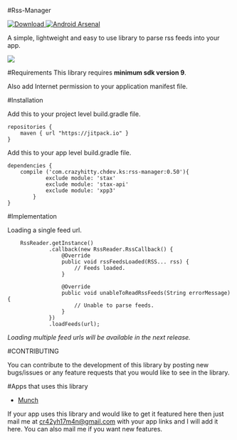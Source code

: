 #Rss-Manager

[ ![Download](https://api.bintray.com/packages/cr42yh17m4n/maven/rss-manager/images/download.svg) ](https://bintray.com/cr42yh17m4n/maven/rss-manager/_latestVersion)
[![Android Arsenal](https://img.shields.io/badge/Android%20Arsenal-Rss--Manager-brightgreen.svg?style=flat)](http://android-arsenal.com/details/1/2954)

A simple, lightweight and easy to use library to parse rss feeds into your app.

![](http://i.imgur.com/r13X3HT.png)

#Requirements
This library requires <b>minimum sdk version 9</b>. 

Also add Internet permission to your application manifest file.

#Installation

Add this to your project level build.gradle file.

```
repositories {
    maven { url "https://jitpack.io" }
}
```

Add this to your app level build.gradle file.

```
dependencies {
    compile ('com.crazyhitty.chdev.ks:rss-manager:0.50'){
            exclude module: 'stax'
            exclude module: 'stax-api'
            exclude module: 'xpp3'
        }
}
```

#Implementation

Loading a single feed url.

```
    RssReader.getInstance()
             .callback(new RssReader.RssCallback() {
                 @Override
                 public void rssFeedsLoaded(RSS... rss) {
                     // Feeds loaded.
                 }

                 @Override
                 public void unableToReadRssFeeds(String errorMessage) {
                     // Unable to parse feeds.
                 }
             })
             .loadFeeds(url);
```

*Loading multiple feed urls will be available in the next release.*
    
#CONTRIBUTING

You can contribute to the development of this library by posting new bugs/issues or any feature requests that you would like to see in the library.

#Apps that uses this library

* [Munch](https://github.com/crazyhitty/Munch)

If your app uses this library and would like to get it featured here then just mail me at cr42yh17m4n@gmail.com with your app links and I will add it here. You can also mail me if you want new features.

